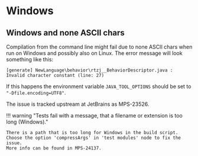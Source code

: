 # Windows

## Windows and none ASCII chars

Compilation from the command line might fail due to none ASCII chars when run on Windows and possibly also on Linux. The error message will look something like this:

```
[generate] NewLanguage\behavior\rtzj__BehaviorDescriptor.java : Invalid character constant (line: 27) 
```

If this happens the environment variable `JAVA_TOOL_OPTIONS` should be set to `"-Dfile.encoding=UTF8"`.

The issue is tracked upstream at JetBrains as MPS-23526.

!!! warning "Tests fail with a message, that a filename or extension is too long (Windows)."

    There is a path that is too long for Windows in the build script. 
    Choose the option 'compressArgs' in 'test modules' node to fix the issue.
    More info can be found in MPS-24137.